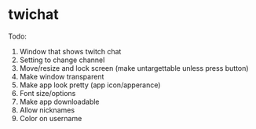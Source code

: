 # twichat

Todo:
  1. Window that shows twitch chat
  2. Setting to change channel
  3. Move/resize and lock screen (make untargettable unless press button)
  4. Make window transparent
  5. Make app look pretty (app icon/apperance)
  6. Font size/options
  7. Make app downloadable
  8. Allow nicknames
  9. Color on username

